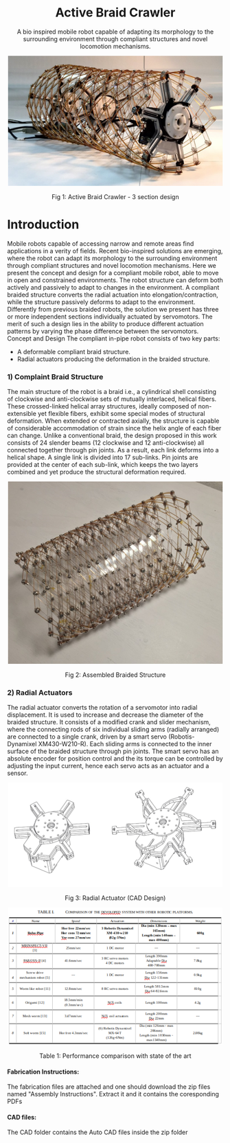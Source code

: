 <h1 align="center">Active Braid Crawler</h1>
<p align="center">
A bio inspired mobile robot capable of adapting its morphology to the surrounding environment through compliant structures and novel locomotion mechanisms. 
</p>
<p align="center">
    <img width="500" src="https://github.com/ActiveBraid/ActiveBraidCrawler/blob/main/Image/img1.jpg" alt="">
</p>
<p align="center">
Fig 1: Active Braid Crawler - 3 section design
</p>

# Introduction
Mobile robots capable of accessing narrow and remote areas find applications in a verity of fields. Recent bio-inspired solutions are emerging, where the robot can adapt its morphology to the surrounding environment through compliant structures and novel locomotion mechanisms. 
Here we present the concept and design for a compliant mobile robot, able to move in open and constrained environments. The robot structure can deform both actively and passively to adapt to changes in the environment. A compliant braided structure converts the radial actuation into elongation/contraction, while the structure passively deforms to adapt to the environment. Differently from previous braided robots, the solution we present has three or more independent sections individually actuated by servomotors. The merit of such a design lies in the ability to produce different actuation patterns by varying the phase difference between the servomotors.
Concept and Design
The compliant in-pipe robot consists of two key parts: 
* A deformable compliant braid structure. 
* Radial actuators producing the deformation in the braided structure.
<h3 align="left">1) Complaint Braid Structure</h3>
The main structure of the robot is a braid i.e., a cylindrical shell consisting of clockwise and anti-clockwise sets of mutually interlaced, helical fibers. These crossed-linked helical array structures, ideally composed of non-extensible yet flexible fibers, exhibit some special modes of structural deformation. When extended or contracted axially, the structure is capable of considerable accommodation of strain since the helix angle of each fiber can change. Unlike a conventional braid, the design proposed in this work consists of 24 slender beams (12 clockwise and 12 anti-clockwise) all connected together through pin joints. As a result, each link deforms into a helical shape. A single link is divided into 17 sub-links. Pin joints are provided at the center of each sub-link, which keeps the two layers combined and yet produce the structural deformation required.  
<p align="center">
    <img width="500" src="https://github.com/ActiveBraid/ActiveBraidCrawler/blob/main/Image/img2.jpg" alt="">
</p>
<p align="center">
Fig 2: Assembled Braided Structure
</p>
<h3 align="left">2)	Radial Actuators</h3>
The radial actuator converts the rotation of a servomotor into radial displacement. It is used to increase and decrease the diameter of the braided structure. It consists of a modified crank and slider mechanism, where the connecting rods of six individual sliding arms (radially arranged) are connected to a single crank, driven by a smart servo (Robotis-Dynamixel XM430-W210-R). Each sliding arms is connected to the inner surface of the braided structure through pin joints. The smart servo has an absolute encoder for position control and the its torque can be controlled by adjusting the input current, hence each servo acts as an actuator and a sensor.
<p align="center">
    <img width="500" src="https://github.com/ActiveBraid/ActiveBraidCrawler/blob/main/Image/img3.jpg" alt="">
</p>
<p align="center">
Fig 3: Radial Actuator (CAD Design)
</p>
<p align="center">
    <img width="500" src="https://github.com/ActiveBraid/ActiveBraidCrawler/blob/main/Image/Table%201.png" alt="">
</p>
<p align="center">
Table 1: Performance comparison with state of the art
</p>

<h4 align="left">Fabrication Instructions:</h4>
The fabrication files are attached and one should download the zip files named "Assembly Instructions". Extract it and it contains the coresponding PDFs
<h4 align="left">CAD files:</h4>
The CAD folder contains the Auto CAD files inside the zip folder
